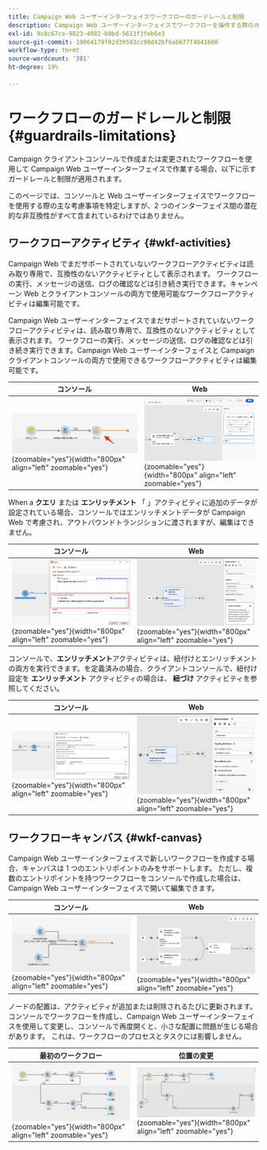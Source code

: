 ```yaml
---
title: Campaign Web ユーザーインターフェイスワークフローのガードレールと制限
description: Campaign Web ユーザーインターフェイスでワークフローを操作する際のガードレールと制限
exl-id: 9c8c67ce-9823-4082-b0bd-5613f3feb6e3
source-git-commit: 19864179f02d39583cc90d42bf6ab677f4841600
workflow-type: tm+mt
source-wordcount: '381'
ht-degree: 19%

---
```


# ワークフローのガードレールと制限 {#guardrails-limitations}

Campaign クライアントコンソールで作成または変更されたワークフローを使用して Campaign Web ユーザーインターフェイスで作業する場合、以下に示すガードレールと制限が適用されます。

このページでは、コンソールと Web ユーザーインターフェイスでワークフローを使用する際の主な考慮事項を特定しますが、2 つのインターフェイス間の潜在的な非互換性がすべて含まれているわけではありません。

## ワークフローアクティビティ {#wkf-activities}

Campaign Web でまだサポートされていないワークフローアクティビティは読み取り専用で、互換性のないアクティビティとして表示されます。 ワークフローの実行、メッセージの送信、ログの確認などは引き続き実行できます。キャンペーン Web とクライアントコンソールの両方で使用可能なワークフローアクティビティは編集可能です。

Campaign Web ユーザーインターフェイスでまだサポートされていないワークフローアクティビティは、読み取り専用で、互換性のないアクティビティとして表示されます。 ワークフローの実行、メッセージの送信、ログの確認などは引き続き実行できます。Campaign Web ユーザーインターフェイスと Campaign クライアントコンソールの両方で使用できるワークフローアクティビティは編集可能です。

| コンソール | Web |
| --- | --- |
| ![](assets/limitations-activities-console.png){zoomable=&quot;yes&quot;}{width="800px" align="left" zoomable="yes"} | ![](assets/limitations-activities-web.png){zoomable=&quot;yes&quot;}{width="800px" align="left" zoomable="yes"} |

When a **クエリ** または **エンリッチメント** 「 」アクティビティに追加のデータが設定されている場合、コンソールではエンリッチメントデータが Campaign Web で考慮され、アウトバウンドトランジションに渡されますが、編集はできません。

| コンソール | Web |
| --- | --- |
| ![](assets/limitations-options-console.png){zoomable=&quot;yes&quot;}{width="800px" align="left" zoomable="yes"} | ![](assets/limitations-options-web.png){zoomable=&quot;yes&quot;}{width="800px" align="left" zoomable="yes"} |

コンソールで、**エンリッチメント**&#x200B;アクティビティは、紐付けとエンリッチメントの両方を実行できます。を定義済みの場合、クライアントコンソールで、紐付け設定を **エンリッチメント** アクティビティの場合は、 **紐づけ** アクティビティを参照してください。

| コンソール | Web |
| --- | --- |
| ![](assets/limitations-enrichment-console.png){zoomable=&quot;yes&quot;}{width="800px" align="left" zoomable="yes"} | ![](assets/limitations-enrichment-web.png){zoomable=&quot;yes&quot;}{width="800px" align="left" zoomable="yes"} |

## ワークフローキャンバス {#wkf-canvas}

Campaign Web ユーザーインターフェイスで新しいワークフローを作成する場合、キャンバスは 1 つのエントリポイントのみをサポートします。 ただし、複数のエントリポイントを持つワークフローをコンソールで作成した場合は、Campaign Web ユーザーインターフェイスで開いて編集できます。

| コンソール | Web |
| --- | --- |
| ![](assets/limitations-multiple-console.png){zoomable=&quot;yes&quot;}{width="800px" align="left" zoomable="yes"} | ![](assets/limitations-multiple-web.png){zoomable=&quot;yes&quot;}{width="800px" align="left" zoomable="yes"} |

ノードの配置は、アクティビティが追加または削除されるたびに更新されます。コンソールでワークフローを作成し、Campaign Web ユーザーインターフェイスを使用して変更し、コンソールで再度開くと、小さな配置に問題が生じる場合があります。 これは、ワークフローのプロセスとタスクには影響しません。

| 最初のワークフロー | 位置の変更 |
| --- | --- |
| ![](assets/limitations-positioning1.png){zoomable=&quot;yes&quot;}{width="800px" align="left" zoomable="yes"} | ![](assets/limitations-positioning2.png){zoomable=&quot;yes&quot;}{width="800px" align="left" zoomable="yes"} |
